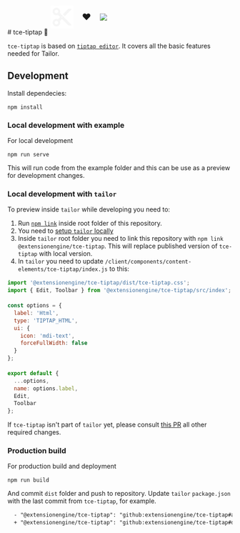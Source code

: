

<div align="center" style="display: flex; align-items: center; justify-content: center;">
  <img width="50" style="margin-right: 20px;" src="https://raw.githubusercontent.com/ExtensionEngine/tailor/d6e8ce002b49092421ca5437fa17700dd368c82d/client/assets/img/default-logo-full.svg">
  <span style="font-size: 20px;">❤️</span>
  <img width="200"style="margin-left: 20px;"  src="https://www.tiptap.dev/assets/img/logo.5bc64ab8.svg">
</div>
# tce-tiptap 🚧

`tce-tiptap` is based on [`tiptap editor`](https://www.tiptap.dev/). It covers all the basic features needed for Tailor. 

## Development 
Install dependecies:
```
npm install
```

### Local development with example
For local development 
```
npm run serve
```
This will run code from the example folder and this can be use as a preview for development changes. 

### Local development with `tailor`

To preview inside `tailor` while developing you need to: 
1. Run [`npm link`](https://docs.npmjs.com/cli/v7/commands/npm-link) inside root folder of this repository. 
2. You need to [setup `tailor` locally ](https://github.com/ExtensionEngine/tailor#setup)
3. Inside `tailor` root folder you need to link this repository with `npm link @extensionengine/tce-tiptap`. This will replace published version of `tce-tiptap` with local version. 
4. In `tailor` you need to update `/client/components/content-elements/tce-tiptap/index.js` to this: 
```js
import '@extensionengine/tce-tiptap/dist/tce-tiptap.css';
import { Edit, Toolbar } from '@extensionengine/tce-tiptap/src/index';

const options = {
  label: 'Html',
  type: 'TIPTAP_HTML',
  ui: {
    icon: 'mdi-text',
    forceFullWidth: false
  }
};

export default {
  ...options,
  name: options.label,
  Edit,
  Toolbar
};
```
If `tce-tiptap` isn't part of `tailor` yet, please consult [this PR](https://github.com/ExtensionEngine/tailor/pull/835/files) all other required changes. 

### Production build
For production build and deployment
```
npm run build
```
And commit `dist` folder and push to repository. Update `tailor` `package.json` with the last commit from `tce-tiptap`, for example. 
```diff
  - "@extensionengine/tce-tiptap": "github:extensionengine/tce-tiptap#af04747",
  + "@extensionengine/tce-tiptap": "github:extensionengine/tce-tiptap#d978684",
```
